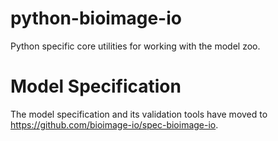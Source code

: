 # python-bioimage-io
Python specific core utilities for working with the model zoo.


# Model Specification
The model specification and its validation tools have moved to https://github.com/bioimage-io/spec-bioimage-io.
